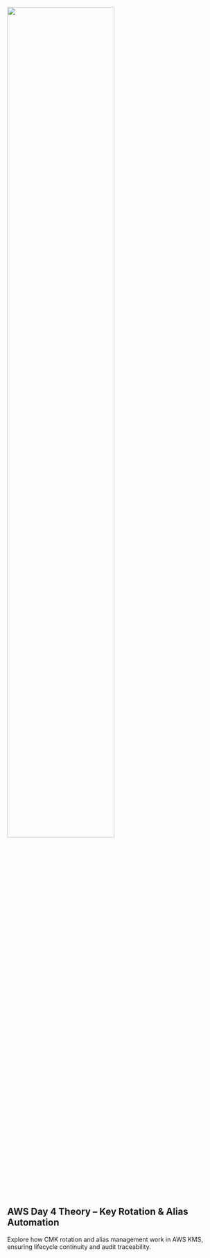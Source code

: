 <img src='https://github.com/user-attachments/assets/0ce41038-66c2-4146-a1ab-674790ecf941' width='70%'><br><h2>AWS Day 4 Theory – Key Rotation & Alias Automation</h2><p>Explore how CMK rotation and alias management work in AWS KMS, ensuring lifecycle continuity and audit traceability.</p>
